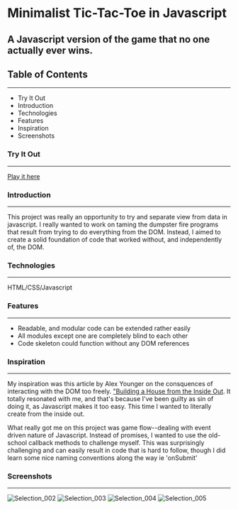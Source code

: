 # Minimalist Tic-Tac-Toe in Javascript
A Javascript version of the game that no one actually ever wins.
---

## Table of Contents
---
* Try It Out
* Introduction
* Technologies 
* Features 
* Inspiration
* Screenshots

### Try It Out
---
[Play it here](https://j-winston.github.io/Javascript-Tic-Tac-Toe/)

### Introduction 
---
This project was really an opportunity to try and separate view from data in javascript. I really wanted to work on 
taming the dumpster fire programs that result from trying to do everything from the DOM. Instead, I aimed to create 
a solid foundation of code that worked without, and independently of, the DOM. 

### Technologies 
---
HTML/CSS/Javascript

### Features 
---
* Readable, and modular code can be extended rather easily
* All modules except one are completely blind to each other
* Code skeleton could function without any DOM references

### Inspiration 
---
My inspiration was this article by Alex Younger on the consquences of interacting with the DOM too freely. ["Building a House from the Inside Out](https://www.ayweb.dev/blog/building-a-house-from-the-inside-out).
It totally resonated with me, and that's because I've been guilty as sin of doing it, as Javascript makes it too easy. This time I wanted to literally create from the inside out.

What really got me on this project was game flow--dealing with event driven nature of Javascript. Instead of promises, I wanted to use the old-school callback methods 
to challenge myself. This was surprisingly challenging and can easily result in code that is hard to follow, though I did learn some nice naming conventions along the way ie 'onSubmit'

### Screenshots
---
![Selection_002](https://user-images.githubusercontent.com/102254727/224761566-a02b7b3d-ce73-4164-8e81-515f2a950cdc.png)
![Selection_003](https://user-images.githubusercontent.com/102254727/224761567-3ea8534e-b6c7-4b94-ac80-4f21ecbcf109.png)
![Selection_004](https://user-images.githubusercontent.com/102254727/224761572-70d471a9-cba0-4cec-9693-ac46aeda75a2.png)
![Selection_005](https://user-images.githubusercontent.com/102254727/224761573-65f68f1c-d519-4f68-957c-91d9e49487fa.png)

